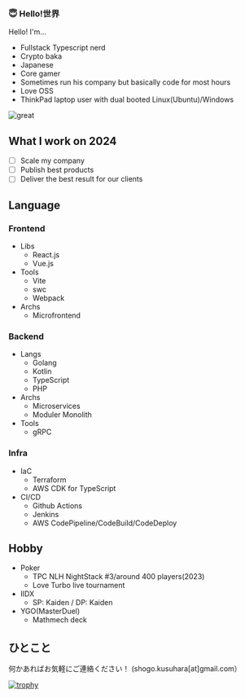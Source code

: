 ### 😇 Hello!世界
Hello! I'm...
- Fullstack Typescript nerd
- Crypto baka
- Japanese
- Core gamer
- Sometimes run his company but basically code for most hours
- Love OSS
- ThinkPad laptop user with dual booted Linux(Ubuntu)/Windows

![great](https://user-images.githubusercontent.com/49839611/126315099-d43f5009-8c07-4b6c-bbeb-d9a562d096c0.gif)

## What I work on 2024
- [ ] Scale my company
- [ ] Publish best products
- [ ] Deliver the best result for our clients

## Language
### Frontend
  - Libs
    - React.js
    - Vue.js
  - Tools
    - Vite
    - swc
    - Webpack
  - Archs
    - Microfrontend
### Backend
  - Langs
    - Golang
    - Kotlin
    - TypeScript
    - PHP
  - Archs
    - Microservices
    - Moduler Monolith
  - Tools
    - gRPC
### Infra
  - IaC
    - Terraform
    - AWS CDK for TypeScript
  - CI/CD
    - Github Actions
    - Jenkins
    - AWS CodePipeline/CodeBuild/CodeDeploy

## Hobby
- Poker
  - TPC NLH NightStack #3/around 400 players(2023)
  - Love Turbo live tournament
- IIDX
  - SP: Kaiden / DP: Kaiden
- YGO(MasterDuel)
  - Mathmech deck

## ひとこと
何かあればお気軽にご連絡ください！ (shogo.kusuhara[at]gmail.com）

[![trophy](https://github-profile-trophy.vercel.app/?username=mikana0918)](https://github.com/mikana0918)

